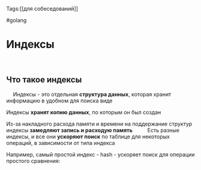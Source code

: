Tags:[[для собеседований]]

#golang 



# Индексы
 
## Что такое индексы
 
Индексы - это отдельная **структура данных**, которая хранит информацию в удобном для поиска виде

Индексы **хранят копию данных**, по которым он был создан

Из-за накладного расхода памяти и времени на поддержание структур индексы **замедляют запись и расходую память**
 
 
Есть разные индексы, и все они **ускоряют поиск** по таблице для некоторых операций, в зависимости от типа индекса

Например, самый простой индекс - hash - ускоряет поиск для операции простого сравнения:






